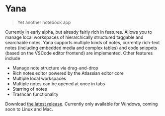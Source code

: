 # Yana

> Yet another notebook app

Currently in early alpha, but already fairly rich in features. Allows
you to manage local workspaces of hierarchically structured taggable 
and searchable notes. Yana supports multiple kinds of notes, currently
rich-text notes (including embedded media and complex tables) and code
snippets (based on the VSCode editor frontend) are implemented. Other
features include

* Manage note structure via drag-and-drop
* Rich notes editor powered by the Atlassian editor core
* Multiple local workspaces
* Multiple notes can be opened at once in tabs
* Starring of notes
* Trashcan functionality

Download [the latest release](https://github.com/lukasbach/yana/releases).
Currently only available for Windows, coming soon to Linux and Mac.